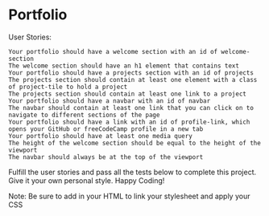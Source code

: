 # Portfolio

User Stories:

    Your portfolio should have a welcome section with an id of welcome-section
    The welcome section should have an h1 element that contains text
    Your portfolio should have a projects section with an id of projects
    The projects section should contain at least one element with a class of project-tile to hold a project
    The projects section should contain at least one link to a project
    Your portfolio should have a navbar with an id of navbar
    The navbar should contain at least one link that you can click on to navigate to different sections of the page
    Your portfolio should have a link with an id of profile-link, which opens your GitHub or freeCodeCamp profile in a new tab
    Your portfolio should have at least one media query
    The height of the welcome section should be equal to the height of the viewport
    The navbar should always be at the top of the viewport

Fulfill the user stories and pass all the tests below to complete this project. Give it your own personal style. Happy Coding!

Note: Be sure to add <link rel="stylesheet" href="styles.css"> in your HTML to link your stylesheet and apply your CSS

